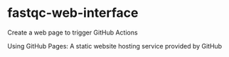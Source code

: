 # fastqc-web-interface
Create a web page to trigger GitHub Actions

Using GitHub Pages: A static website hosting service provided by GitHub
